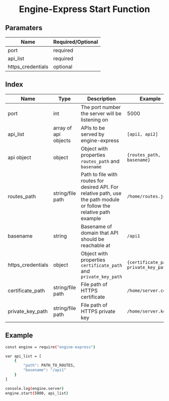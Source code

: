 <h1 align="center">Engine-Express Start Function</h1>

## Paramaters
|  Name|Required/Optional|
|--|--|
| port |required
| api_list |required
| https_credentials|optional


## Index

|  Name| Type |Description|Example|
|--|--|--|--|
| port |int |The port number the server will be listening on| 5000
| api_list|array of api objects|APIs to be served by engine-express| `[api1, api2]`
| api object|object|Object with properties `routes_path` and `basename`| `{routes_path, basename}`
| routes_path|string/file path|Path to file with routes for desired API. For relative path, use the path module or follow the relative path example| `/home/routes.js`
| basename|string|Basename of domain that API should be reachable at | `/api1`
| https_credentials|object|Object with properties `certificate_path` and `private_key_path`| `{certificate_path, private_key_path}`
| certificate_path|string/file path|File path of HTTPS certificate| `/home/server.cer`
| private_key_path|string/file path|File path of HTTPS private key| `/home/server.key`

## Example
```sh
const engine = require("engine-express")

var api_list = [
	{
		"path": PATH_TO_ROUTES,
		"basename": "/api1"
	}
]

console.log(engine.server)
engine.start(5000, api_list)
```
